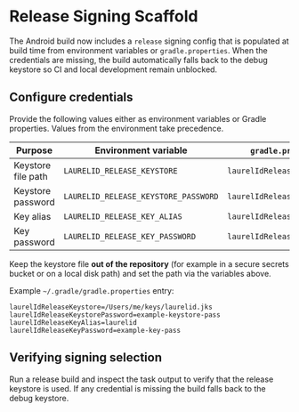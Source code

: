 # Release Signing Scaffold

The Android build now includes a `release` signing config that is populated at build
time from environment variables or `gradle.properties`. When the credentials are
missing, the build automatically falls back to the debug keystore so CI and local
development remain unblocked.

## Configure credentials

Provide the following values either as environment variables or Gradle properties.
Values from the environment take precedence.

| Purpose | Environment variable | `gradle.properties` key |
| --- | --- | --- |
| Keystore file path | `LAURELID_RELEASE_KEYSTORE` | `laurelIdReleaseKeystore` |
| Keystore password | `LAURELID_RELEASE_KEYSTORE_PASSWORD` | `laurelIdReleaseKeystorePassword` |
| Key alias | `LAURELID_RELEASE_KEY_ALIAS` | `laurelIdReleaseKeyAlias` |
| Key password | `LAURELID_RELEASE_KEY_PASSWORD` | `laurelIdReleaseKeyPassword` |

Keep the keystore file **out of the repository** (for example in a secure secrets
bucket or on a local disk path) and set the path via the variables above.

Example `~/.gradle/gradle.properties` entry:

```
laurelIdReleaseKeystore=/Users/me/keys/laurelid.jks
laurelIdReleaseKeystorePassword=example-keystore-pass
laurelIdReleaseKeyAlias=laurelid
laurelIdReleaseKeyPassword=example-key-pass
```

## Verifying signing selection

Run a release build and inspect the task output to verify that the release keystore
is used. If any credential is missing the build falls back to the debug keystore.
